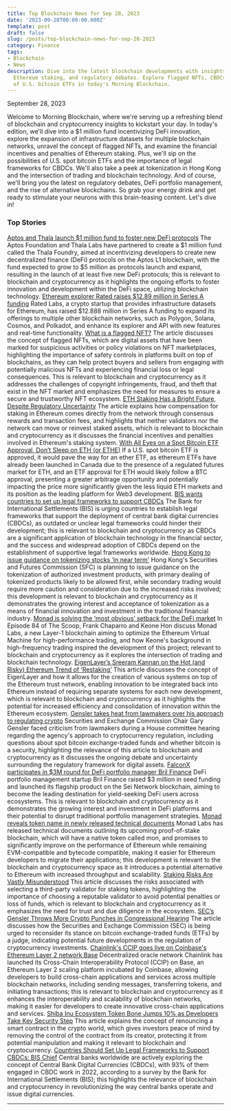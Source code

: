 ```yaml
---
title: Top Blockchain News for Sep 28, 2023
date: '2023-09-28T00:00:00.000Z'
template: post
draft: false
slug: /posts/top-blockchain-news-for-sep-28-2023
category: Finance
tags:
- Blockchain
- News
description: Dive into the latest blockchain developments with insights on DeFi innovation,
  Ethereum staking, and regulatory debates. Explore flagged NFTs, CBDCs, and the potential
  of U.S. bitcoin ETFs in today's Morning Blockchain.
---
```

September 28, 2023

Welcome to Morning Blockchain, where we're serving up a refreshing blend of blockchain and cryptocurrency insights to kickstart your day. In today's edition, we'll dive into a $1 million fund incentivizing DeFi innovation, explore the expansion of infrastructure datasets for multiple blockchain networks, unravel the concept of flagged NFTs, and examine the financial incentives and penalties of Ethereum staking. Plus, we'll sip on the possibilities of U.S. spot bitcoin ETFs and the importance of legal frameworks for CBDCs. We'll also take a peek at tokenization in Hong Kong and the intersection of trading and blockchain technology. And of course, we'll bring you the latest on regulatory debates, DeFi portfolio management, and the rise of alternative blockchains. So grab your energy drink and get ready to stimulate your neurons with this brain-teasing content. Let's dive in!

### Top Stories
[Aptos and Thala launch $1 million fund to foster new DeFi protocols](https://www.theblock.co/post/253127/aptos-and-thala-launch-1-million-fund-to-foster-new-defi-protocols?utm_source=rss&utm_medium=rss/)
The Aptos Foundation and Thala Labs have partnered to create a $1 million fund called the Thala Foundry, aimed at incentivizing developers to create new decentralized finance (DeFi) protocols on the Aptos L1 blockchain, with the fund expected to grow to $5 million as protocols launch and expand, resulting in the launch of at least five new DeFi protocols; this is relevant to blockchain and cryptocurrency as it highlights the ongoing efforts to foster innovation and development within the DeFi space, utilizing blockchain technology.
[Ethereum explorer Rated raises $12.89 million in Series A funding](https://www.theblock.co/post/253184/ethereum-explorer-rated-labs-funding?utm_source=rss&utm_medium=rss/)
Rated Labs, a crypto startup that provides infrastructure datasets for Ethereum, has raised $12.888 million in Series A funding to expand its offerings to multiple other blockchain networks, such as Polygon, Solana, Cosmos, and Polkadot, and enhance its explorer and API with new features and real-time functionality.
[What is a flagged NFT?](https://www.theblock.co/learn/251479/what-is-a-flagged-nft?utm_source=rss&utm_medium=rss/)
The article discusses the concept of flagged NFTs, which are digital assets that have been marked for suspicious activities or policy violations on NFT marketplaces, highlighting the importance of safety controls in platforms built on top of blockchains, as they can help protect buyers and sellers from engaging with potentially malicious NFTs and experiencing financial loss or legal consequences. This is relevant to blockchain and cryptocurrency as it addresses the challenges of copyright infringements, fraud, and theft that exist in the NFT market and emphasizes the need for measures to ensure a secure and trustworthy NFT ecosystem.
[ETH Staking Has a Bright Future, Despite Regulatory Uncertainty](https://www.coindesk.com/consensus-magazine/2023/09/27/eth-staking-has-a-bright-future-despite-regulatory-uncertainty/?utm_medium=referral&utm_source=rss&utm_campaign=headlines/)
The article explains how compensation for staking in Ethereum comes directly from the network through consensus rewards and transaction fees, and highlights that neither validators nor the network can move or reinvest staked assets, which is relevant to blockchain and cryptocurrency as it discusses the financial incentives and penalties involved in Ethereum's staking system.
[With All Eyes on a Spot Bitcoin ETF Approval, Don’t Sleep on ETH (or ETHE)](https://www.coindesk.com/markets/2023/09/27/with-all-eyes-on-a-spot-bitcoin-etf-approval-dont-sleep-on-eth-or-ethe/?utm_medium=referral&utm_source=rss&utm_campaign=headlines/)
If a U.S. spot bitcoin ETF is approved, it would pave the way for an ether ETF, as ethereum ETFs have already been launched in Canada due to the presence of a regulated futures market for ETH, and an ETF approval for ETH would likely follow a BTC approval, presenting a greater arbitrage opportunity and potentially impacting the price more significantly given the less liquid ETH markets and its position as the leading platform for Web3 development.
[BIS wants countries to set up legal frameworks to support CBDCs](https://www.theblock.co/post/253206/bis-wants-countries-to-set-up-legal-frameworks-to-support-cbdcs?utm_source=rss&utm_medium=rss/)
The Bank for International Settlements (BIS) is urging countries to establish legal frameworks that support the deployment of central bank digital currencies (CBDCs), as outdated or unclear legal frameworks could hinder their development; this is relevant to blockchain and cryptocurrency as CBDCs are a significant application of blockchain technology in the financial sector, and the success and widespread adoption of CBDCs depend on the establishment of supportive legal frameworks worldwide.
[Hong Kong to issue guidance on tokenizing stocks ‘in near term'](https://www.theblock.co/post/253169/hong-kong-to-issue-guidance-on-tokenizing-stocks-in-near-term?utm_source=rss&utm_medium=rss/)
Hong Kong's Securities and Futures Commission (SFC) is planning to issue guidance on the tokenization of authorized investment products, with primary dealing of tokenized products likely to be allowed first, while secondary trading would require more caution and consideration due to the increased risks involved; this development is relevant to blockchain and cryptocurrency as it demonstrates the growing interest and acceptance of tokenization as a means of financial innovation and investment in the traditional financial industry.
[Monad is solving the ‘most obvious’ setback for the DeFi market](https://www.theblock.co/post/253210/monad-founder?utm_source=rss&utm_medium=rss/)
In Episode 84 of The Scoop, Frank Chaparro and Keone Hon discuss Monad Labs, a new Layer-1 blockchain aiming to optimize the Ethereum Virtual Machine for high-performance trading, and how Keone's background in high-frequency trading inspired the development of this project; relevant to blockchain and cryptocurrency as it explores the intersection of trading and blockchain technology.
[EigenLayer’s Sreeram Kannan on the Hot (and Risky) Ethereum Trend of ‘Restaking’](https://www.coindesk.com/tech/2023/09/27/eigenlayers-sreeram-kannan-on-the-hot-and-risky-ethereum-trend-of-restaking/?utm_medium=referral&utm_source=rss&utm_campaign=headlines/)
This article discusses the concept of EigenLayer and how it allows for the creation of various systems on top of the Ethereum trust network, enabling innovation to be integrated back into Ethereum instead of requiring separate systems for each new development, which is relevant to blockchain and cryptocurrency as it highlights the potential for increased efficiency and consolidation of innovation within the Ethereum ecosystem.
[Gensler takes heat from lawmakers over his approach to regulating crypto](https://www.theblock.co/post/253305/gensler-takes-heat-from-lawmakers-over-his-approach-to-regulating-crypto?utm_source=rss&utm_medium=rss/)
Securities and Exchange Commission Chair Gary Gensler faced criticism from lawmakers during a House committee hearing regarding the agency's approach to cryptocurrency regulation, including questions about spot bitcoin exchange-traded funds and whether bitcoin is a security, highlighting the relevance of this article to blockchain and cryptocurrency as it discusses the ongoing debate and uncertainty surrounding the regulatory framework for digital assets.
[FalconX participates in $3M round for DeFi portfolio manager Bril Finance](https://www.theblock.co/post/253052/falconx-participates-in-3-million-seed-round-for-defi-portfolio-manager-bril-finance?utm_source=rss&utm_medium=rss/)
DeFi portfolio management startup Bril Finance raised $3 million in seed funding and launched its flagship product on the Sei Network blockchain, aiming to become the leading destination for yield-seeking DeFi users across ecosystems. This is relevant to blockchain and cryptocurrency as it demonstrates the growing interest and investment in DeFi platforms and their potential to disrupt traditional portfolio management strategies.
[Monad reveals token name in newly released technical documents](https://www.theblock.co/post/252757/monad-token-name?utm_source=rss&utm_medium=rss/)
Monad Labs has released technical documents outlining its upcoming proof-of-stake blockchain, which will have a native token called mon, and promises to significantly improve on the performance of Ethereum while remaining EVM-compatible and bytecode compatible, making it easier for Ethereum developers to migrate their applications; this development is relevant to the blockchain and cryptocurrency space as it introduces a potential alternative to Ethereum with increased throughput and scalability.
[Staking Risks Are Vastly Misunderstood](https://www.coindesk.com/consensus-magazine/2023/09/27/staking-risks-are-vastly-misunderstood/?utm_medium=referral&utm_source=rss&utm_campaign=headlines/)
This article discusses the risks associated with selecting a third-party validator for staking tokens, highlighting the importance of choosing a reputable validator to avoid potential penalties or loss of funds, which is relevant to blockchain and cryptocurrency as it emphasizes the need for trust and due diligence in the ecosystem.
[SEC’s Gensler Throws More Crypto Punches in Congressional Hearing](https://www.coindesk.com/policy/2023/09/27/secs-gensler-throws-more-crypto-punches-in-congressional-hearing/?utm_medium=referral&utm_source=rss&utm_campaign=headlines/)
The article discusses how the Securities and Exchange Commission (SEC) is being urged to reconsider its stance on bitcoin exchange-traded funds (ETFs) by a judge, indicating potential future developments in the regulation of cryptocurrency investments.
[Chainlink's CCIP goes live on Coinbase's Ethereum Layer 2 network Base](https://www.theblock.co/post/253187/chainlink-ccip-coinbase-ethereum-base?utm_source=rss&utm_medium=rss/)
Decentralized oracle network Chainlink has launched its Cross-Chain Interoperability Protocol (CCIP) on Base, an Ethereum Layer 2 scaling platform incubated by Coinbase, allowing developers to build cross-chain applications and services across multiple blockchain networks, including sending messages, transferring tokens, and initiating transactions; this is relevant to blockchain and cryptocurrency as it enhances the interoperability and scalability of blockchain networks, making it easier for developers to create innovative cross-chain applications and services.
[Shiba Inu Ecosystem Token Bone Jumps 10% as Developers Take Key Security Step](https://www.coindesk.com/markets/2023/09/27/shiba-inu-ecosystem-token-bone-jumps-10-as-developers-take-key-security-step/?utm_medium=referral&utm_source=rss&utm_campaign=headlines/)
This article explains the concept of renouncing a smart contract in the crypto world, which gives investors peace of mind by removing the control of the contract from its creator, protecting it from potential manipulation and making it relevant to blockchain and cryptocurrency.
[Countries Should Set Up Legal Frameworks to Support CBDCs: BIS Chief](https://www.coindesk.com/policy/2023/09/27/bis-chief-calls-on-countries-to-set-up-cbdc-legislation/?utm_medium=referral&utm_source=rss&utm_campaign=headlines/)
Central banks worldwide are actively exploring the concept of Central Bank Digital Currencies (CBDCs), with 93% of them engaged in CBDC work in 2022, according to a survey by the Bank for International Settlements (BIS); this highlights the relevance of blockchain and cryptocurrency in revolutionizing the way central banks operate and issue digital currencies.

---